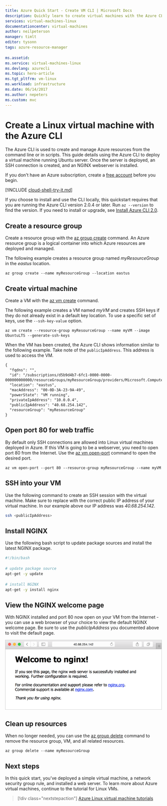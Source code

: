```yaml
---
title: Azure Quick Start - Create VM CLI | Microsoft Docs
description: Quickly learn to create virtual machines with the Azure CLI.
services: virtual-machines-linux
documentationcenter: virtual-machines
author: neilpeterson
manager: timlt
editor: tysonn
tags: azure-resource-manager

ms.assetid: 
ms.service: virtual-machines-linux
ms.devlang: azurecli
ms.topic: hero-article
ms.tgt_pltfrm: vm-linux
ms.workload: infrastructure
ms.date: 06/14/2017
ms.author: nepeters
ms.custom: mvc
---
```


# Create a Linux virtual machine with the Azure CLI

The Azure CLI is used to create and manage Azure resources from the command line or in scripts. This guide details using the Azure CLI to deploy a virtual machine running Ubuntu server. Once the server is deployed, an SSH connection is created, and an NGINX webserver is installed.

If you don't have an Azure subscription, create a [free account](https://azure.microsoft.com/free/?WT.mc_id=A261C142F) before you begin.

[!INCLUDE [cloud-shell-try-it.md](../../../includes/cloud-shell-try-it.md)]

If you choose to install and use the CLI locally, this quickstart requires that you are running the Azure CLI version 2.0.4 or later. Run `az --version` to find the version. If you need to install or upgrade, see [Install Azure CLI 2.0]( /cli/azure/install-azure-cli). 

## Create a resource group

Create a resource group with the [az group create](/cli/azure/group#create) command. An Azure resource group is a logical container into which Azure resources are deployed and managed. 

The following example creates a resource group named *myResourceGroup* in the *eastus* location.

```azurecli-interactive 
az group create --name myResourceGroup --location eastus
```

## Create virtual machine

Create a VM with the [az vm create](/cli/azure/vm#create) command. 

The following example creates a VM named *myVM* and creates SSH keys if they do not already exist in a default key location. To use a specific set of keys, use the `--ssh-key-value` option.  

```azurecli-interactive 
az vm create --resource-group myResourceGroup --name myVM --image UbuntuLTS --generate-ssh-keys
```

When the VM has been created, the Azure CLI shows information similar to the following example. Take note of the `publicIpAddress`. This address is used to access the VM.

```azurecli-interactive 
{
  "fqdns": "",
  "id": "/subscriptions/d5b9d4b7-6fc1-0000-0000-000000000000/resourceGroups/myResourceGroup/providers/Microsoft.Compute/virtualMachines/myVM",
  "location": "eastus",
  "macAddress": "00-0D-3A-23-9A-49",
  "powerState": "VM running",
  "privateIpAddress": "10.0.0.4",
  "publicIpAddress": "40.68.254.142",
  "resourceGroup": "myResourceGroup"
}
```

## Open port 80 for web traffic 

By default only SSH connections are allowed into Linux virtual machines deployed in Azure. If this VM is going to be a webserver, you need to open port 80 from the Internet. Use the [az vm open-port](/cli/azure/vm#open-port) command to open the desired port.  
 
 ```azurecli-interactive 
az vm open-port --port 80 --resource-group myResourceGroup --name myVM
```

## SSH into your VM

Use the following command to create an SSH session with the virtual machine. Make sure to replace *<publicIpAddress>* with the correct public IP address of your virtual machine.  In our example above our IP address was *40.68.254.142*.

```bash 
ssh <publicIpAddress>
```

## Install NGINX

Use the following bash script to update package sources and install the latest NGINX package. 

```bash 
#!/bin/bash

# update package source
apt-get -y update

# install NGINX
apt-get -y install nginx
```

## View the NGINX welcome page

With NGINX installed and port 80 now open on your VM from the Internet - you can use a web browser of your choice to view the default NGINX welcome page. Be sure to use the *publicIpAddress* you documented above to visit the default page. 

![NGINX default site](./media/quick-create-cli/nginx.png) 


## Clean up resources

When no longer needed, you can use the [az group delete](/cli/azure/group#delete) command to remove the resource group, VM, and all related resources.

```azurecli-interactive 
az group delete --name myResourceGroup
```

## Next steps

In this quick start, you’ve deployed a simple virtual machine, a network security group rule, and installed a web server. To learn more about Azure virtual machines, continue to the tutorial for Linux VMs.


> [!div class="nextstepaction"]
> [Azure Linux virtual machine tutorials](./tutorial-manage-vm.md)
